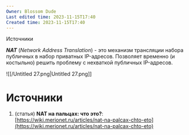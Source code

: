 ```yaml
---
Owner: Blossom Dude
Last edited time: 2023-11-15T17:40
Created time: 2023-11-15T17:40
---
```

Источники

_**NAT**_ (_Network Address Translation_) - это механизм трансляции набора публичных в набор приватных IP-адресов. Позволяет временно (и костыльно) решить проблему с нехваткой публичных IP-адресов.

![[/Untitled 27.png|Untitled 27.png]]

# Источники

1. (статья) **NAT на пальцах: что это?**: [https://wiki.merionet.ru/articles/nat-na-palcax-chto-eto](https://wiki.merionet.ru/articles/nat-na-palcax-chto-eto)